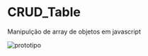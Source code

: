 # CRUD_Table

Manipulção de array de objetos em javascript

![prototipo](https://user-images.githubusercontent.com/25031786/32180469-35a7eb3a-bd79-11e7-877e-56346bc7a215.jpg)
